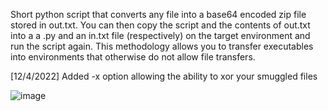 Short python script that converts any file into a base64 encoded zip file stored in out.txt. You can then copy the script and the contents of out.txt into a a .py and an in.txt file (respectively) on the target environment and run the script again. This methodology allows you to transfer executables into environments that otherwise do not allow file transfers.


[12/4/2022] Added -x option allowing the ability to xor your smuggled files

![image](https://user-images.githubusercontent.com/22229087/205515548-cd16a267-72e2-4079-828e-cc05bcb93a9b.png)


